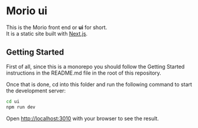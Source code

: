# Morio ui

This is the Morio front end or **ui** for short.   
It is a static site built with [Next.js](https://nextjs.org/).

## Getting Started

First of all, since this is a monorepo you should follow the Getting Started
instructions in the README.md file in the root of this repository.

Once that is done, cd into this folder and run the following command to start the development server:

```bash
cd ui
npm run dev
```

Open [http://localhost:3010](http://localhost:3010) with your browser to see the result.

